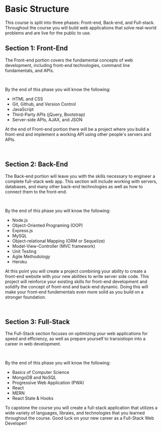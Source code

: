 # Basic Structure
This course is split into three phases: Front-end, Back-end, and Full-stack. Throughout the course you will build web applications that solve real-world problems and are live for the public to use.

## Section 1: Front-End
The Front-end portion covers the fundamental concepts of web development, including front-end technologies, command line fundamentals, and APIs.
<p>&nbsp;</p>
By the end of this phase you will know the following:

* HTML and CSS
* Git, Github, and Version Control
* JavaScript
* Third-Party APIs (jQuery, Bootstrap)
* Server-side APIs, AJAX, and JSON

At the end of Front-end portion there will be a project where you build a front-end and implement a working API using other people's servers and APIs. 
<p>&nbsp;</p>

## Section 2: Back-End
The Back-end portion will leave you with the skills necessary to engineer a complete full-stack web app. This section will include working with servers, databases, and many other back-end technologies as well as how to connect them to the front-end.
<p>&nbsp;</p>
By the end of this phase you will know the following:

* Node.js
* Object-Oriented Programing (OOP)
* Express.js
* MySQL
* Object-relational Mapping (ORM or Sequelize) 
* Model-View-Controller (MVC framework)
* Unit Testing
* Agile Methodology
* Heroku

At this point you will create a project combining your ability to create a front-end website with your new abilities to write server side code. This project will reinforce your existing skills for front-end development and solidify the concept of front-end and back-end dynamic. Doing this will make your front-end fundementals even more solid as you build on a stronger foundation.
<p>&nbsp;</p>

## Section 3: Full-Stack
The Full-Stack section focuses on optimizing your web applications for speed and efficiency, as well as prepare yourself to transistiopn into a career in web development.
<p>&nbsp;</p>
By the end of this phase you will know the following:

* Basics of Computer Science
* MongoDB and NoSQL
* Progressive Web Application (PWA)
* React
* MERN 
* React State & Hooks


To capstone the course you will create a full-stack application that utilizes a wide variety of languages, libraies, and technologies that you learned throughout the course. Good luck on your new career as a Full-Stack Web Developer!
